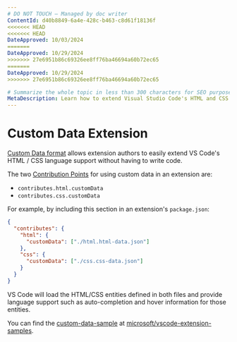 ```yaml
---
# DO NOT TOUCH — Managed by doc writer
ContentId: d40b8849-6a4e-428c-b463-c8d61f18136f
<<<<<<< HEAD
<<<<<<< HEAD
DateApproved: 10/03/2024
=======
DateApproved: 10/29/2024
>>>>>>> 27e6951b86c69326ee8ff76ba46694a60b72ec65
=======
DateApproved: 10/29/2024
>>>>>>> 27e6951b86c69326ee8ff76ba46694a60b72ec65

# Summarize the whole topic in less than 300 characters for SEO purpose
MetaDescription: Learn how to extend Visual Studio Code's HTML and CSS language support.
---
```


# Custom Data Extension

[Custom Data format](https://github.com/microsoft/vscode-custom-data) allows extension authors to easily extend VS Code's HTML / CSS language support without having to write code.

The two [Contribution Points](/api/references/contribution-points) for using custom data in an extension are:

- `contributes.html.customData`
- `contributes.css.customData`

For example, by including this section in an extension's `package.json`:

```json
{
  "contributes": {
    "html": {
      "customData": ["./html.html-data.json"]
    },
    "css": {
      "customData": ["./css.css-data.json"]
    }
  }
}
```

VS Code will load the HTML/CSS entities defined in both files and provide language support such as auto-completion and hover information for those entities.

You can find the [custom-data-sample](https://github.com/microsoft/vscode-extension-samples/tree/main/custom-data-sample) at [microsoft/vscode-extension-samples](https://github.com/microsoft/vscode-extension-samples).
